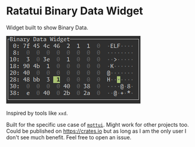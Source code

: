 # Ratatui Binary Data Widget

Widget built to show Binary Data.

![Screenshot](media/screenshot.png)

Inspired by tools like `xxd`.

Built for the specific use case of [`mqttui`](https://github.com/EdJoPaTo/mqttui).
Might work for other projects too.
Could be published on <https://crates.io> but as long as I am the only user I don't see much benefit.
Feel free to open an issue.
